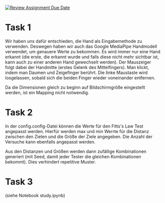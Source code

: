 [![Review Assignment Due Date](https://classroom.github.com/assets/deadline-readme-button-22041afd0340ce965d47ae6ef1cefeee28c7c493a6346c4f15d667ab976d596c.svg)](https://classroom.github.com/a/KHzC7ivQ)

# Task 1

Wir haben uns dafür entschieden, die Hand als Eingabemethode zu verwenden. Deswegen haben wir auch das Google MediaPipe Handmodell verwendet, um genauere Werte zu bekommen. Es wird immer nur eine Hand erkannt (die erste, die erkannt wurde und falls diese nicht mehr sichtbar ist, kann auch zu einer anderen Hand gewechselt werden). Der Mauszeiger folgt dabei der Handmitte (erstes Gelenk des Mittelfingers). Man klickt, indem man Daumen und Zeigefinger berührt. Die linke Maustaste wird losgelassen, sobald sich die beiden Finger wieder voneinander entfernen.

Da die Dimensionen gleich zu beginn auf Bildschirmgröße eingestellt werden, ist ein Mapping nicht notwendig.

# Task 2

In der config.config-Datei können die Werte für den Fitts's Law Test angepasst werden. Hierfür werden max und min Werrte für die Distanz zwischen den Zielen und die Größe der Ziele angegeben. Die Anzahl der Versuche kann ebenfalls angepasst werden.

Aus den Distanzen und Größen werden dann zufällige Kombinationen generiert (mit Seed, damit jeder Tester die gleichen Kombinationen bekommt). Dies verhindert repetitive Muster.

# Task 3

(siehe Notebook study.ipynb)